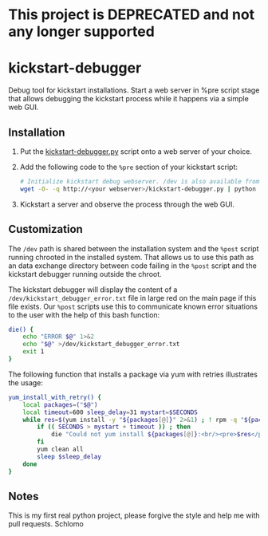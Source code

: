 # This project is DEPRECATED and not any longer supported

kickstart-debugger
==================

Debug tool for kickstart installations. Start a web server in %pre script stage that allows debugging the kickstart process while it happens via a simple web GUI.

Installation
------------

1. Put the [kickstart-debugger.py](kickstart-debugger/tree/master/kickstart-debugger.py) script onto a web server of your choice.
1. Add the following code to the `%pre` section of your kickstart script:

    ```bash
    # Initialize kickstart debug webserver. /dev is also available from within the chrooted post script :-)
    wget -O- -q http://<your webserver>/kickstart-debugger.py | python - -p 80 >/tmp/access.log 2>&1 &
    ```
1. Kickstart a server and observe the process through the  web GUI.

Customization
-------------

The `/dev` path is shared between  the installation system and the `%post` script running chrooted in the installed system. That allows us to use this path as an data exchange directory between code failing in the `%post` script and the kickstart debugger running outside the chroot.

The kickstart debugger will display the content of a `/dev/kickstart_debugger_error.txt` file in large red on the main page if this file exists. Our `%post` scripts use this to communicate known error situations to the user with the help of this bash function:

```bash
die() { 
    echo "ERROR $@" 1>&2 
	echo "$@" >/dev/kickstart_debugger_error.txt
	exit 1
}
```

The following function that installs a package via yum with retries illustrates the usage:
```bash
yum_install_with_retry() {
    local packages=("$@")
	local timeout=600 sleep_delay=31 mystart=$SECONDS
	while res=$(yum install -y "${packages[@]}" 2>&1) ; ! rpm -q "${packages[@]}" ; do
		if (( SECONDS > mystart + timeout )) ; then 
			die "Could not yum install ${packages[@]}:<br/><pre>$res</pre>"
		fi			
		yum clean all
		sleep $sleep_delay
	done
}
```

Notes
-----

This is my first real python project, please forgive the style and help me with pull requests.
Schlomo
